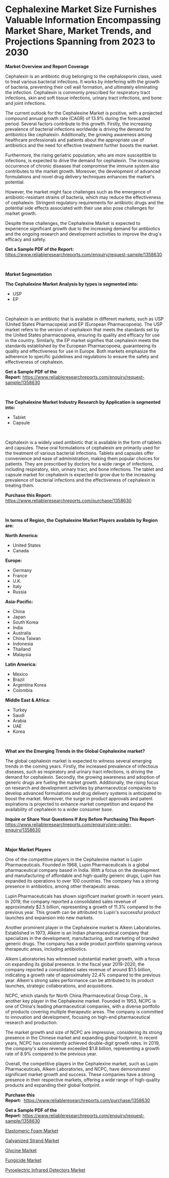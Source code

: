 <p><h1>Cephalexine Market Size Furnishes Valuable Information Encompassing Market Share, Market Trends, and Projections Spanning from 2023 to 2030</h1></p><p><strong>Market Overview and Report Coverage</strong></p>
<p><p>Cephalexin is an antibiotic drug belonging to the cephalosporin class, used to treat various bacterial infections. It works by interfering with the growth of bacteria, preventing their cell wall formation, and ultimately eliminating the infection. Cephalexin is commonly prescribed for respiratory tract infections, skin and soft tissue infections, urinary tract infections, and bone and joint infections.</p><p>The current outlook for the Cephalexine Market is positive, with a projected compound annual growth rate (CAGR) of 13.9% during the forecasted period. Several factors contribute to this growth. Firstly, the increasing prevalence of bacterial infections worldwide is driving the demand for antibiotics like cephalexin. Additionally, the growing awareness among healthcare professionals and patients about the appropriate use of antibiotics and the need for effective treatment further boosts the market.</p><p>Furthermore, the rising geriatric population, who are more susceptible to infections, is expected to drive the demand for cephalexin. The increasing occurrence of chronic diseases that compromise the immune system also contributes to the market growth. Moreover, the development of advanced formulations and novel drug delivery techniques enhances the market's potential.</p><p>However, the market might face challenges such as the emergence of antibiotic-resistant strains of bacteria, which may reduce the effectiveness of cephalexin. Stringent regulatory requirements for antibiotic drugs and the potential side effects associated with their use also pose challenges for market growth.</p><p>Despite these challenges, the Cephalexine Market is expected to experience significant growth due to the increasing demand for antibiotics and the ongoing research and development activities to improve the drug's efficacy and safety.</p></p>
<p><strong>Get a Sample PDF of the Report:</strong> <a href="https://www.reliableresearchreports.com/enquiry/request-sample/1358630">https://www.reliableresearchreports.com/enquiry/request-sample/1358630</a></p>
<p>&nbsp;</p>
<p><strong>Market Segmentation</strong></p>
<p><strong>The Cephalexine Market Analysis by types is segmented into:</strong></p>
<p><ul><li>USP</li><li>EP</li></ul></p>
<p>&nbsp;</p>
<p><p>Cephalexin is an antibiotic that is available in different markets, such as USP (United States Pharmacopeia) and EP (European Pharmacopoeia). The USP market refers to the version of cephalexin that meets the standards set by the United States pharmacopoeia, ensuring its quality and efficacy for use in the country. Similarly, the EP market signifies that cephalexin meets the standards established by the European Pharmacopoeia, guaranteeing its quality and effectiveness for use in Europe. Both markets emphasize the adherence to specific guidelines and regulations to ensure the safety and effectiveness of cephalexin.</p></p>
<p><strong>Get a Sample PDF of the Report:</strong>&nbsp;<a href="https://www.reliableresearchreports.com/enquiry/request-sample/1358630">https://www.reliableresearchreports.com/enquiry/request-sample/1358630</a></p>
<p>&nbsp;</p>
<p><strong>The Cephalexine Market Industry Research by Application is segmented into:</strong></p>
<p><ul><li>Tablet</li><li>Capsule</li></ul></p>
<p>&nbsp;</p>
<p><p>Cephalexin is a widely used antibiotic that is available in the form of tablets and capsules. These oral formulations of cephalexin are primarily used for the treatment of various bacterial infections. Tablets and capsules offer convenience and ease of administration, making them popular choices for patients. They are prescribed by doctors for a wide range of infections, including respiratory, skin, urinary tract, and bone infections. The tablet and capsule market for cephalexin is expected to grow due to the increasing prevalence of bacterial infections and the effectiveness of cephalexin in treating them.</p></p>
<p><strong>Purchase this Report:</strong>&nbsp; <a href="https://www.reliableresearchreports.com/purchase/1358630">https://www.reliableresearchreports.com/purchase/1358630</a></p>
<p>&nbsp;</p>
<p><strong>In terms of Region, the Cephalexine Market Players available by Region are:</strong></p>
<p>
    <p> <strong> North America: </strong>
        <ul>
            <li>United States</li>
            <li>Canada</li>
        </ul>
        </p> 
    <p> <strong> Europe: </strong>
        <ul>
            <li>Germany</li>
            <li>France</li>
            <li>U.K.</li>
            <li>Italy</li>
            <li>Russia</li>
        </ul>
        </p> 
    <p> <strong> Asia-Pacific: </strong>
        <ul>
            <li>China</li>
            <li>Japan</li>
            <li>South Korea</li>
            <li>India</li>
            <li>Australia</li>
            <li>China Taiwan</li>
            <li>Indonesia</li>
            <li>Thailand</li>
            <li>Malaysia</li>
        </ul>
        </p> 
    <p> <strong> Latin America: </strong>
        <ul>
            <li>Mexico</li>
            <li>Brazil</li>
            <li>Argentina Korea</li>
            <li>Colombia</li>
        </ul>
        </p> 
    <p> <strong> Middle East & Africa: </strong>
        <ul>
            <li>Turkey</li>
            <li>Saudi</li>
            <li>Arabia</li>
            <li>UAE</li>
            <li>Korea</li>
        </ul>
    </p>
    </p>
<p>&nbsp;</p>
<p><strong>What are the Emerging Trends in the Global Cephalexine market?</strong></p>
<p><p>The global cephalexin market is expected to witness several emerging trends in the coming years. Firstly, the increased prevalence of infectious diseases, such as respiratory and urinary tract infections, is driving the demand for cephalexin. Secondly, the growing awareness and adoption of generic drugs are fueling the market growth. Additionally, the rising focus on research and development activities by pharmaceutical companies to develop advanced formulations and drug delivery systems is anticipated to boost the market. Moreover, the surge in product approvals and patent expirations is projected to enhance market competition and expand the availability of cephalexin to a wider consumer base.</p></p>
<p><strong>Inquire or Share Your Questions If Any Before Purchasing This Report</strong>- <a href="https://www.reliableresearchreports.com/enquiry/pre-order-enquiry/1358630">https://www.reliableresearchreports.com/enquiry/pre-order-enquiry/1358630</a></p>
<p>&nbsp;</p>
<p><strong>Major Market Players</strong></p>
<p><p>One of the competitive players in the Cephalexine market is Lupin Pharmaceuticals. Founded in 1968, Lupin Pharmaceuticals is a global pharmaceutical company based in India. With a focus on the development and manufacturing of affordable and high-quality generic drugs, Lupin has expanded its operations to over 100 countries. The company has a strong presence in antibiotics, among other therapeutic areas.</p><p>Lupin Pharmaceuticals has shown significant market growth in recent years. In 2019, the company reported a consolidated sales revenue of approximately $2.5 billion, representing a growth of 11.3% compared to the previous year. This growth can be attributed to Lupin's successful product launches and expansion into new markets.</p><p>Another prominent player in the Cephalexine market is Alkem Laboratories. Established in 1973, Alkem is an Indian pharmaceutical company that specializes in the development, manufacturing, and marketing of branded generic drugs. The company has a wide product portfolio spanning various therapeutic areas, including antibiotics.</p><p>Alkem Laboratories has witnessed substantial market growth, with a focus on expanding its global presence. In the fiscal year 2019-2020, the company reported a consolidated sales revenue of around $1.5 billion, indicating a growth rate of approximately 22.4% compared to the previous year. Alkem's strong sales performance can be attributed to its product launches, strategic collaborations, and acquisitions.</p><p>NCPC, which stands for North China Pharmaceutical Group Corp., is another key player in the Cephalexine market. Founded in 1953, NCPC is one of China's leading pharmaceutical companies, with a diverse portfolio of products covering multiple therapeutic areas. The company is committed to innovation and development, focusing on high-end pharmaceutical research and production.</p><p>The market growth and size of NCPC are impressive, considering its strong presence in the Chinese market and expanding global footprint. In recent years, NCPC has consistently achieved double-digit growth rates. In 2019, the company's sales revenue exceeded $1.8 billion, representing a growth rate of 8.9% compared to the previous year.</p><p>Overall, the competitive players in the Cephalexine market, such as Lupin Pharmaceuticals, Alkem Laboratories, and NCPC, have demonstrated significant market growth and success. These companies have a strong presence in their respective markets, offering a wide range of high-quality products and expanding their global footprint.</p></p>
<p><strong>Purchase this Report:</strong>&nbsp;&nbsp;<a href="https://www.reliableresearchreports.com/purchase/1358630">https://www.reliableresearchreports.com/purchase/1358630</a></p>
<p></p>
<p><strong>Get a Sample PDF of the Report:</strong>&nbsp;<a href="https://www.reliableresearchreports.com/enquiry/request-sample/1358630">https://www.reliableresearchreports.com/enquiry/request-sample/1358630</a></p>
<p><p><a href="https://www.linkedin.com/pulse/elastomeric-foam-market-size-2023-2030-global-industrial-ahfrc/">Elastomeric Foam Market</a></p><p><a href="https://medium.com/@mayekuhic/galvanized-strand-market-size-growth-forecast-2023-2030-6fe3fa8b6430">Galvanized Strand Market</a></p><p><a href="https://www.linkedin.com/pulse/decoding-glycine-market-deep-dive-latest-trends-segmentation-vlckc/">Glycine Market</a></p><p><a href="https://www.linkedin.com/pulse/fungicide-market-insights-players-forecast-till-2030-analysis-pro-sk1rc/">Fungicide Market</a></p><p><a href="https://medium.com/@candaceking17/pyroelectric-infrared-detectors-market-size-growth-forecast-2023-2030-1af8586572ac">Pyroelectric Infrared Detectors Market</a></p></p>